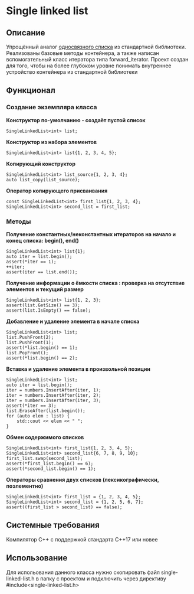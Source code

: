 # **Single linked list**

## **Описание**

Упрощённый аналог [односвязного списка](https://ru.cppreference.com/w/cpp/container/forward_list) из стандартной библиотеки. Реализованы базовые методы контейнера, а также написан вспомогательный класс итератора типа forward_iterator. Проект создан для того, чтобы на более глубоком уровне понимать внутреннее устройство контейнера из стандартной библиотеки

## **Функционал**

### **Создание экземпляра класса**

**Конструктор по-умолчанию - создаёт пустой список**

```
SingleLinkedList<int> list;
```

**Конструктор из набора элементов**

```
SingleLinkedList<int> list{1, 2, 3, 4, 5};
```

**Копирующий конструктор**

```
SingleLinkedList<int> list_source{1, 2, 3, 4};
auto list_copy(list_source);
```

**Оператор копирующего присваивания**

```
const SingleLinkedList<int> first_list{1, 2, 3, 4};
SingleLinkedList<int> second_list = first_list;
```

### **Методы**

**Получение константных/неконстантных итераторов на начало и конец списка: begin(), end()**

```
SingleLinkedList<int> list{1};
auto iter = list.begin();
assert(*iter == 1);
++iter;
assert(iter == list.end());
```

**Получение информации о ёмкости списка : проверка на отсутствие элементов и текущий размер**

```
SingleLinkedList<int> list{1, 2, 3};
assert(list.GetSize() == 3);
assert(list.IsEmpty() == false);
```

**Добавление и удаление элемента в начале списка**

```
SingleLinkedList<int> list;
list.PushFront(2);
list.PushFront(1);
assert(*list.begin() == 1);
list.PopFront();
assert(*list.begin() == 2);
```

**Вставка и удаление элемента в произвольной позиции**

```
SingleLinkedList<int> list;
auto iter = list.begin();
iter = numbers.InsertAfter(iter, 1);
iter = numbers.InsertAfter(iter, 2);
iter = numbers.InsertAfter(iter, 3);
assert(*iter == 3);
list.EraseAfter(list.begin());
for (auto elem : list) {
    std::cout << elem << " ";
}
```
**Обмен содержимого списков**

```
SingleLinkedList<int> first_list{1, 2, 3, 4, 5};
SingleLinkedList<int> second_list{6, 7, 8, 9, 10};
first_list.swap(second_list);
assert(*first_list.begin() == 6);
assert(*second_list.begin() == 1);
```

**Операторы сравнения двух списков (лексикографически, поэлементно)**

```
SingleLinkedList<int> first_list = {1, 2, 3, 4, 5};
SingleLinkedList<int> second_list = {1, 2, 5, 6, 7};
assert((first_list > second_list) == false);
```

## **Системные требования**

Компилятор С++ с поддержкой стандарта C++17 или новее

## **Использование**

Для испольования данного класса нужно скопировать файл single-linked-list.h в папку с проектом и подключить через директиву #include<single-linked-list.h>
